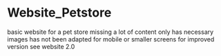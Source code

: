 # Website_Petstore
 basic website for a pet store
 missing a lot of content only has necessary images 
 has not been adapted for mobile or smaller screens 
for improved version see website 2.0
